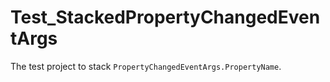 # Test_StackedPropertyChangedEventArgs
The test project to stack `PropertyChangedEventArgs.PropertyName`.
